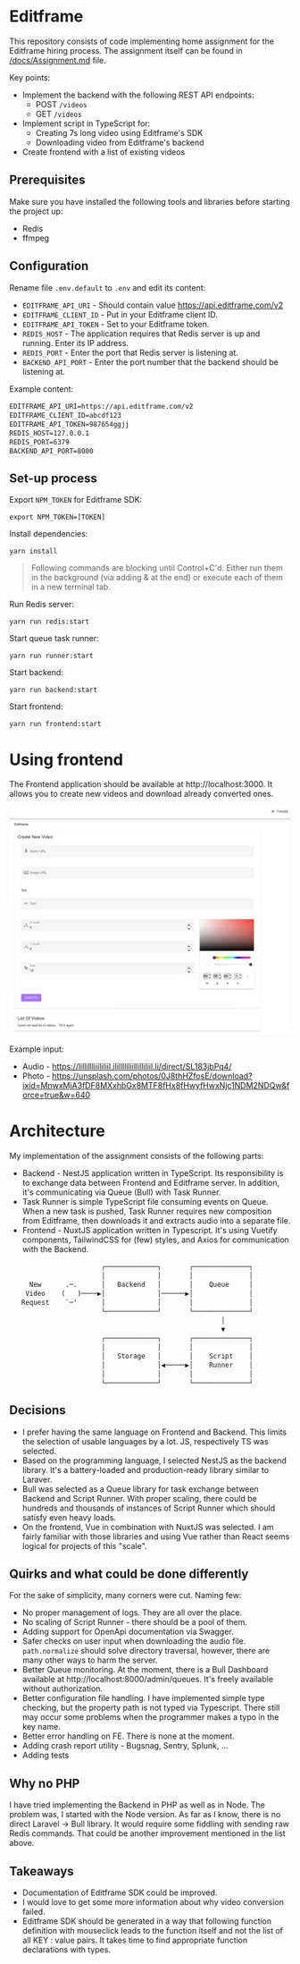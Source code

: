 # Editframe

This repository consists of code implementing home assignment for the Editframe hiring process. The assignment itself can be found in [/docs/Assignment.md](./docs/Assignment.md) file.

Key points:

- Implement the backend with the following REST API endpoints:
  - POST `/videos`
  - GET `/videos`
- Implement script in TypeScript for:
  - Creating 7s long video using Editframe's SDK
  - Downloading video from Editframe's backend
- Create frontend with a list of existing videos

## Prerequisites

Make sure you have installed the following tools and libraries before starting the project up:

- Redis
- ffmpeg

## Configuration

Rename file `.env.default` to `.env` and edit its content:

- `EDITFRAME_API_URI` - Should contain value https://api.editframe.com/v2
- `EDITFRAME_CLIENT_ID` - Put in your Editframe client ID.
- `EDITFRAME_API_TOKEN` - Set to your Editframe token.
- `REDIS_HOST` - The application requires that Redis server is up and running. Enter its IP address.
- `REDIS_PORT` - Enter the port that Redis server is listening at.
- `BACKEND_API_PORT` - Enter the port number that the backend should be listening at.

Example content:

```
EDITFRAME_API_URI=https://api.editframe.com/v2
EDITFRAME_CLIENT_ID=abcdf123
EDITFRAME_API_TOKEN=987654ggjj
REDIS_HOST=127.0.0.1
REDIS_PORT=6379
BACKEND_API_PORT=8000
```

## Set-up process

Export `NPM_TOKEN` for Editframe SDK:

    export NPM_TOKEN=[TOKEN]

Install dependencies:

    yarn install

> Following commands are blocking until Control+C'd. Either run them in the background (via adding & at the end) or execute each of them in a new terminal tab.

Run Redis server:

    yarn run redis:start

Start queue task runner:

    yarn run runner:start

Start backend:

    yarn run backend:start

Start frontend:

    yarn run frontend:start

# Using frontend

The Frontend application should be available at http://localhost:3000. It allows you to create new videos and download already converted ones.

![Frontend](./docs/frontend.png)

Example input:

- Audio - https://lillillliiililiil.ililllliliillilliliil.li/direct/SL183jbPq4/
- Photo - https://unsplash.com/photos/0J8thHZfosE/download?ixid=MnwxMjA3fDF8MXxhbGx8MTF8fHx8fHwyfHwxNjc1NDM2NDQw&force=true&w=640

# Architecture

My implementation of the assignment consists of the following parts:
- Backend - NestJS application written in TypeScript. Its responsibility is to exchange data between Frontend and Editframe server. In addition, it's communicating via Queue (Bull) with Task Runner.
- Task Runner is simple TypeScript file consuming events on Queue. When a new task is pushed, Task Runner requires new composition from Editframe, then downloads it and extracts audio into a separate file.
- Frontend - NuxtJS application written in Typescript. It's using Vuetify components, TailwindCSS for (few) styles, and Axios for communication with the Backend.

```
                       ┌─────────────┐       ┌──────────────┐
                       │             │       │              │
     New      .─.      │   Backend   │       │    Queue     │
    Video    (   )────▶│             │──────▶│              │
   Request    `─'      │             │       │              │
                       └─────────────┘       └──────────────┘
                                                     │
                                                     ▼
                       ┌─────────────┐       ┌──────────────┐
                       │             │       │              │
                       │   Storage   │       │    Script    │
                       │             │◀─────▶│    Runner    │
                       │             │       │              │
                       └─────────────┘       └──────────────┘
```

## Decisions
- I prefer having the same language on Frontend and Backend. This limits the selection of usable languages by a lot. JS, respectively TS was selected.
- Based on the programming language, I selected NestJS as the backend library. It's a battery-loaded and production-ready library similar to Laraver.
- Bull was selected as a Queue library for task exchange between Backend and Script Runner. With proper scaling, there could be hundreds and thousands of instances of Script Runner which should satisfy even heavy loads.
- On the frontend, Vue in combination with NuxtJS was selected. I am fairly familiar with those libraries and using Vue rather than React seems logical for projects of this "scale".

## Quirks and what could be done differently

For the sake of simplicity, many corners were cut. Naming few:

- No proper management of logs. They are all over the place.
- No scaling of Script Runner - there should be a pool of them.
- Adding support for OpenApi documentation via Swagger.
- Safer checks on user input when downloading the audio file. `path.normalize` should solve directory traversal, however, there are many other ways to harm the server.
- Better Queue monitoring. At the moment, there is a Bull Dashboard available at http://localhost:8000/admin/queues. It's freely available without authorization.
- Better configuration file handling. I have implemented simple type checking, but the property path is not typed via Typescript. There still may occur some problems when the programmer makes a typo in the key name.
- Better error handling on FE. There is none at the moment.
- Adding crash report utility - Bugsnag, Sentry, Splunk, ...
- Adding tests

## Why no PHP

I have tried implementing the Backend in PHP as well as in Node. The problem was, I started with the Node version. As far as I know, there is no direct Laravel -> Bull library. It would require some fiddling with sending raw Redis commands. That could be another improvement mentioned in the list above.

## Takeaways

- Documentation of Editframe SDK could be improved.
- I would love to get some more information about why video conversion failed.
- Editframe SDK should be generated in a way that following function definition with mouseclick leads to the function itself and not the list of all KEY : value pairs. It takes time to find appropriate function declarations with types.
